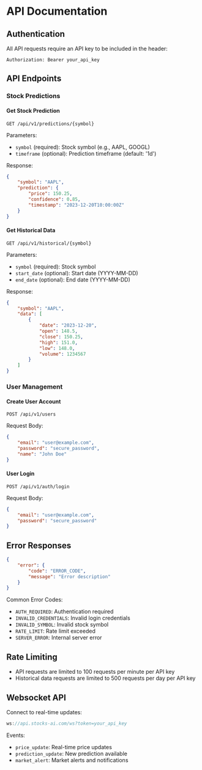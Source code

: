 # API Documentation

## Authentication

All API requests require an API key to be included in the header:
```
Authorization: Bearer your_api_key
```

## API Endpoints

### Stock Predictions

#### Get Stock Prediction
```http
GET /api/v1/predictions/{symbol}
```

Parameters:
- `symbol` (required): Stock symbol (e.g., AAPL, GOOGL)
- `timeframe` (optional): Prediction timeframe (default: '1d')

Response:
```json
{
    "symbol": "AAPL",
    "prediction": {
        "price": 150.25,
        "confidence": 0.85,
        "timestamp": "2023-12-20T10:00:00Z"
    }
}
```

#### Get Historical Data
```http
GET /api/v1/historical/{symbol}
```

Parameters:
- `symbol` (required): Stock symbol
- `start_date` (optional): Start date (YYYY-MM-DD)
- `end_date` (optional): End date (YYYY-MM-DD)

Response:
```json
{
    "symbol": "AAPL",
    "data": [
        {
            "date": "2023-12-20",
            "open": 148.5,
            "close": 150.25,
            "high": 151.0,
            "low": 148.0,
            "volume": 1234567
        }
    ]
}
```

### User Management

#### Create User Account
```http
POST /api/v1/users
```

Request Body:
```json
{
    "email": "user@example.com",
    "password": "secure_password",
    "name": "John Doe"
}
```

#### User Login
```http
POST /api/v1/auth/login
```

Request Body:
```json
{
    "email": "user@example.com",
    "password": "secure_password"
}
```

## Error Responses

```json
{
    "error": {
        "code": "ERROR_CODE",
        "message": "Error description"
    }
}
```

Common Error Codes:
- `AUTH_REQUIRED`: Authentication required
- `INVALID_CREDENTIALS`: Invalid login credentials
- `INVALID_SYMBOL`: Invalid stock symbol
- `RATE_LIMIT`: Rate limit exceeded
- `SERVER_ERROR`: Internal server error

## Rate Limiting

- API requests are limited to 100 requests per minute per API key
- Historical data requests are limited to 500 requests per day per API key

## Websocket API

Connect to real-time updates:
```javascript
ws://api.stocks-ai.com/ws?token=your_api_key
```

Events:
- `price_update`: Real-time price updates
- `prediction_update`: New prediction available
- `market_alert`: Market alerts and notifications
